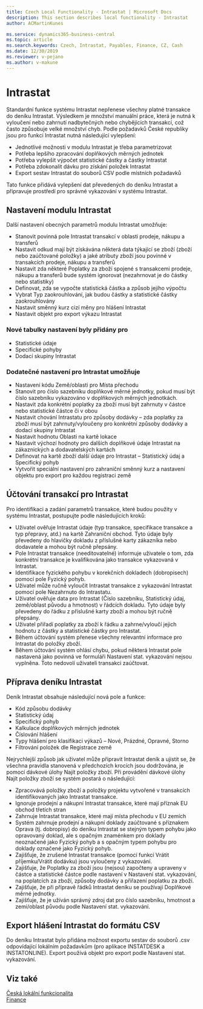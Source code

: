 ```yaml
---
title: Czech Local Functionality - Intrastat | Microsoft Docs
description: This section describes local functionality - Intrastat
author: ACMartinKunes

ms.service: dynamics365-business-central
ms.topic: article
ms.search.keywords: Czech, Intrastat, Payables, Finance, CZ, Cash
ms.date: 12/30/2019
ms.reviewer: v-pejano
ms.author: v-makune
---
```


# Intrastat

Standardní funkce systému Intrastat nepřenese všechny platné transakce do deníku Intrastat. Výsledkem je množství manuální práce, která je nutná k vyloučení nebo zahrnutí nadbytečných nebo chybějících transakcí, což často způsobuje velké množství chyb. Podle požadavků České republiky jsou pro funkci Intrastat nutná následující vylepšení:

- Jednotlivé možnosti v modulu Intrastat je třeba parametrizovat
- Potřeba lepšího zpracování doplňkových měrných jednotek
- Potřeba vylepšit výpočet statistické částky a částky Intrastat
- Potřeba zdokonalit dávku pro získání položek Intrastat
- Export sestav Intrastat do souborů CSV podle místních požadavků

Tato funkce přidává vylepšení dat převedených do deníku Intrastat a připravuje prostředí pro správné vykazování v systému Intrastat.

## Nastavení modulu Intrastat

Další nastavení obecných parametrů modulu Intrastat umožňuje:

- Stanovit povinná pole Intrastat transakcí v oblasti prodeje, nákupu a transferů
- Nastavit odkud mají být získávána některá data týkající se zboží (zboží nebo zaúčtované položky) a jaké atributy zboží jsou povinné v transakcích prodeje, nákupu a transferů
- Nastavit zda některé Poplatky za zboží spojené s transakcemi prodeje, nákupu a transferů bude systém ignorovat (nezahrnovat je do částky nebo statistiky)
- Definovat, zda se vypočte statistická částka a způsob jejího výpočtu
- Vybrat Typ zaokrouhlování, jak budou částky a statistické částky zaokrouhlovány
- Nastavit směnný kurz cizí měny pro hlášení Intrastat
- Nastavit objekt pro export výkazu Intrastat

### Nové tabulky nastavení byly přidány pro

- Statistické údaje
- Specifické pohyby
- Dodací skupiny Intrastat

### Dodatečné nastavení pro Intrastat umožňuje

- Nastavení kódu Země/oblasti pro Místa přechodu
- Stanovit pro číslo sazebníku doplňkové měrné jednotky, pokud musí být číslo sazebníku vykazováno v doplňkových měrných jednotkách. 
- Nastavit zda konkrétní poplatky za zboží musí být zahrnuty v částce nebo statistické částce či v obou
- Nastavit chování Intrastatu pro způsoby dodávky – zda poplatky za zboží musí být zahrnuty/vyloučeny pro konkrétní způsoby dodávky a dodací skupiny Intrastat
- Nastavit hodnotu Oblasti na kartě lokace
- Nastavit výchozí hodnoty pro dalších doplňkové údaje Intrastat na zákaznických a dodavatelských kartách
- Definovat na kartě zboží další údaje pro Intrastat – Statistický údaj a Specifický pohyb
- Vytvořit speciální nastavení pro zahraniční směnný kurz a nastavení objektu pro export pro každou registraci země

## Účtování transakcí pro Intrastat  

Pro identifikaci a zadání parametrů transakce, které budou použity v systému Intrastat, postupujte podle následujících kroků:

- Uživatel ověřuje Intrastat údaje (typ transakce, specifikace transakce a typ přepravy, atd.) na kartě Zahraniční obchod. Tyto údaje byly převedeny do hlavičky dokladu z příslušné karty zákazníka nebo dodavatele a mohou být ručně přepsány.
- Pole Intrastat transakce (needitovatelné) informuje uživatele o tom, zda konkrétní transakce je kvalifikována jako transakce vykazovaná v Intrastat.
- Identifikace fyzického pohybu v korekčních dokladech (dobropisech) pomocí pole Fyzický pohyb.
- Uživatel může ručně vyloučit Intrastat transakce z vykazování Intrastat pomocí pole Nezahrnuto do Intrastatu.
- Uživatel ověřuje data pro Intrastat (Číslo sazebníku, Statistický údaj, země/oblast původu a hmotnost) v řádcích dokladu. Tyto údaje byly převedeny do řádku z příslušné karty zboží a mohou být ručně přepsány.
- Uživatel přiřadí poplatky za zboží k řádku a zahrne/vyloučí jejich hodnotu z částky a statistické částky pro Intrastat.
- Během účtování systém přenese všechny relevantní informace pro Intrastat do položky zboží.
- Během účtování systém ohlásí chybu, pokud některá Intrastat pole nastavená jako povinná ve formuláři Nastavení stat. vykazování nejsou vyplněna.  Toto nedovolí uživateli transakci zaúčtovat.

## Příprava deníku Intrastat

Deník Intrastat obsahuje následující nová pole a funkce:  

- Kód způsobu dodávky
- Statistický údaj
- Specifický pohyb
- Kalkulace doplňkových měrných jednotek
- Číslování hlášení
- Typy hlášení pro klasifikaci výkazů – Nové, Prázdné, Opravné, Storno
- Filtrování položek dle Registrace země

Nejrychlejší způsob jak uživatel může připravit Intrastat deník a ujistit se, že všechna pravidla stanovená v předchozích krocích jsou dodržována, je pomocí dávkové úlohy Najít položky zboží. Při provádění dávkové úlohy Najít položky zboží se systém postará o následující:

- Zpracovává položky zboží a položky projektu vytvořené v transakcích identifikovaných jako Intrastat transakce.
- Ignoruje prodejní a nákupní Intrastat transakce, které mají příznak EU obchod třetích stran
- Zahrnuje Intrastat transakce, které mají místa přechodu v EU zemích
- Systém zahrnuje prodejní a nákupní doklady zaúčtované s příznakem Oprava (tj. dobropisy) do deníku Intrastat se stejným typem pohybu jako opravovaný doklad, ale s opačným znaménkem pro doklady neoznačené jako Fyzický pohyb a s opačným typem pohybu pro doklady označené jako Fyzický pohyb.
- Zajišťuje, že zrušené Intrastat transakce (pomocí funkcí Vrátit příjemku/Vrátit dodávku) jsou vyloučeny z vykazování.
- Zajišťuje, že Poplatky za zboží jsou (nejsou) započteny a upraveny v částce a statistické částce podle nastavení v Nastavení stat. vykazování, na poplatcích za zboží, způsoby dodávky a přiřazení poplatku za zboží.
- Zajišťuje, že při přípravě řádků Intrastat deníku se používají Doplňkové měrné jednotky.
- Zajišťuje, že je užíván správný zdroj dat pro číslo sazebníku, hmotnost a zemi/oblast původu podle Nastavení stat. vykazování.

## Export hlášení Intrastat do formátu CSV

Do deníku Intrastat bylo přidána možnost exportu sestav do souborů .csv odpovídající lokálním požadavkům (pro aplikace INSTATDESK a INSTATONLINE).
Export používá objekt pro export podle Nastavení stat. vykazování.

## Viz také

[Česká lokální funkcionalita](czech-local-functionality.md)  
[Finance](finance.md)
